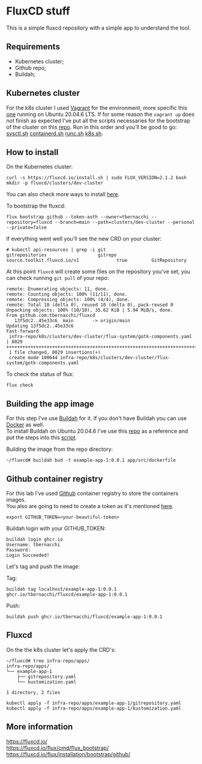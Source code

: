 # FluxCD stuff

This is a simple fluxcd repository with a simple app to understand the tool.

## Requirements 
* Kubernetes cluster;
* Github repo;
* Buildah;

## Kubernetes cluster 
For the k8s cluster I used [Vagrant](https://www.vagrantup.com/) for the environment, more specific this [one](https://github.com/tbernacchi/vagrant/blob/master/kubeadm-2023/README.md) running on Ubuntu 20.04.6 LTS. If for some reason the `vagrant up` does not finish as expected I've put all the scripts necessaries for the bootstrap of the cluster on this [repo](https://github.com/tbernacchi/scripts-bash/tree/main/scripts/kubeadm-2023). Run in this order and you'll be good to go: [sysctl.sh](https://github.com/tbernacchi/scripts-bash/blob/main/scripts/kubeadm-2023/sysctl.sh) [containerd.sh](https://github.com/tbernacchi/scripts-bash/tree/main/scripts/kubeadm-2023) [runc.sh](https://github.com/tbernacchi/scripts-bash/blob/main/scripts/kubeadm-2023/runc.sh) [k8s.sh](https://github.com/tbernacchi/scripts-bash/blob/main/scripts/kubeadm-2023/k8s.sh).


## How to install

On the Kubernetes cluster:

```
curl -s https://fluxcd.io/install.sh | sudo FLUX_VERSION=2.1.2 bash
mkdir -p fluxcd/clusters/dev-cluster
```

You can also check more ways to install [here](https://fluxcd.io/flux/installation/).

To bootstrap the fluxcd:

```
flux bootstrap github --token-auth --owner=tbernacchi --repository=fluxcd --branch=main --path=clusters/dev-cluster --personal --private=false
```


If everything went well you'll see the new CRD on your cluster:

```
# kubectl api-resources | grep -i git
gitrepositories                   gitrepo      source.toolkit.fluxcd.io/v1              true         GitRepository
```

At this point `fluxcd` will create some files on the repository you've set, you can check running `git pull` of your repo:

```git pull
remote: Enumerating objects: 11, done.
remote: Counting objects: 100% (11/11), done.
remote: Compressing objects: 100% (4/4), done.
remote: Total 10 (delta 0), reused 10 (delta 0), pack-reused 0
Unpacking objects: 100% (10/10), 35.62 KiB | 5.94 MiB/s, done.
From github.com:tbernacchi/fluxcd
   13f5dc2..45e33c6  main       -> origin/main
Updating 13f5dc2..45e33c6
Fast-forward
 infra-repo/k8s/clusters/dev-cluster/flux-system/gotk-components.yaml | 8029 ++++++++++++++++++++++++++++++++++++++++++++++++++++++++++++++++++++++++++++++++++++++++++++++++++++++++++++++++++++++++++++++++++++++
 1 file changed, 8029 insertions(+)
 create mode 100644 infra-repo/k8s/clusters/dev-cluster/flux-system/gotk-components.yaml
```
To check the status of flux:

```
flux check
```

## Building the app image

For this step I've use [Buildah](https://buildah.io/) for it. If you don't have Buildah you can use [Docker](https://docs.docker.com/engine/reference/commandline/build/) as well.  
To install Buildah on Ubuntu 20.04.6 I've use this [repo](https://gist.github.com/sebastianwebber/2c1e9c7df97e05479f22a0d13c00aeca) as a reference and put the steps into this [script](https://github.com/tbernacchi/scripts-bash/blob/main/scripts/kubeadm-2023/install-buildah.sh).


Building the image from the repo directory:

```
~/fluxcd# buildah bud -t example-app-1:0.0.1 app/src/dockerfile
```

## Github container registry

For this lab I've used [Github](https://docs.github.com/en/packages/working-with-a-github-packages-registry/) container registry to store the containers images. </br>
You also are going to need to create a token as it's mentioned [here](https://docs.github.com/en/authentication/keeping-your-account-and-data-secure/managing-your-personal-access-tokens).

```
export GITHUB_TOKEN=<your-beautiful-token>
```

Buildah login with your GITHUB_TOKEN:

```
buildah login ghcr.io
Username: tbernacchi
Password:
Login Succeeded!
```

Let's tag and push the image:

Tag:

```
buildah tag localhost/example-app-1:0.0.1  ghcr.io/tbernacchi/fluxcd/example-app-1:0.0.1
```

Push:

```
buildah push ghcr.io/tbernacchi/fluxcd/example-app-1:0.0.1
```

## Fluxcd 

On the the k8s cluster let's apply the CRD's:

```
~/fluxcd# tree infra-repo/apps/
infra-repo/apps/
└── example-app-1
    ├── gitrepository.yaml
    └── kustomization.yaml

1 directory, 2 files
```

```
kubectl apply -f infra-repo/apps/example-app-1/gitrepository.yaml
kubectl apply -f infra-repo/apps/example-app-1/kustomization.yaml
```

## More information

https://fluxcd.io/ </br> 
https://fluxcd.io/flux/cmd/flux_bootstrap/ </br> 
https://fluxcd.io/flux/installation/bootstrap/github/
